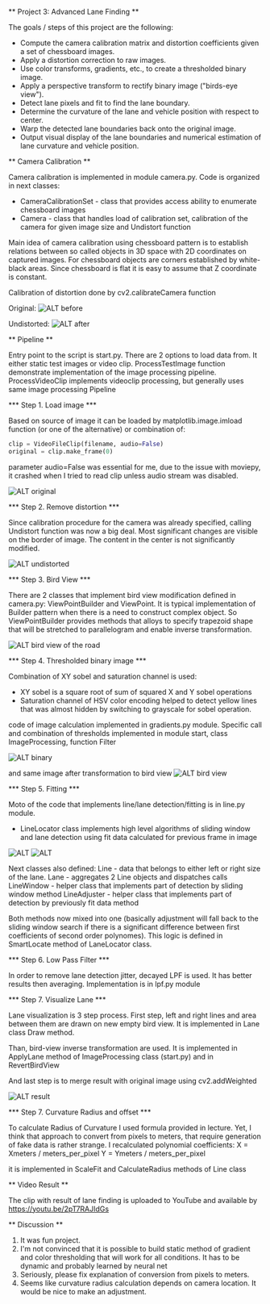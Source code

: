 ** Project 3: Advanced Lane Finding **

The goals / steps of this project are the following:

- Compute the camera calibration matrix and distortion coefficients given a set of chessboard images.
- Apply a distortion correction to raw images.
- Use color transforms, gradients, etc., to create a thresholded binary image.
- Apply a perspective transform to rectify binary image ("birds-eye view").
- Detect lane pixels and fit to find the lane boundary.
- Determine the curvature of the lane and vehicle position with respect to center.
- Warp the detected lane boundaries back onto the original image.
- Output visual display of the lane boundaries and numerical estimation of lane curvature and vehicle position.

** Camera Calibration **

Camera calibration is implemented in module camera.py. Code is organized in next classes:
- CameraCalibrationSet - class that provides access ability to enumerate chessboard images
- Camera - class that handles load of calibration set, calibration of the camera for given image size and Undistort function   

Main idea of camera calibration using chessboard pattern is to establish relations between so called objects in 3D space with 2D coordinates on captured images. For chessboard objects are corners established by white-black areas. Since chessboard is flat it is easy to assume that Z coordinate is constant.

Calibration of distortion done by cv2.calibrateCamera function

Original:
![ALT before](out/calibration1.jpg)  

Undistorted:
![ALT after](out/00_undistorted.png)  

** Pipeline **

Entry point to the script is start.py. There are 2 options to load data from. It either static test images or video clip. ProcessTestImage function demonstrate implementation of the image processing pipeline. ProcessVideoClip implements videoclip processing, but generally uses same image processing Pipeline

*** Step 1. Load image ***

Based on source of image it can be loaded by matplotlib.image.imload function (or one of the alternative) or combination of:
```python
clip = VideoFileClip(filename, audio=False)
original = clip.make_frame(0)
```

parameter audio=False was essential for me, due to the issue with moviepy, it crashed when I tried to read clip unless audio stream was disabled.

![ALT original](out/01_first_image_from_clip.png)

*** Step 2. Remove distortion ***

Since calibration procedure for the camera was already  specified, calling Undistort function was now a big deal. Most significant changes are visible on the border of image. The content in the center is not significantly modified.

![ALT undistorted](out/02_undistorted.png)

*** Step 3. Bird View ***

There are 2 classes that implement bird view modification defined in camera.py: ViewPointBuilder and ViewPoint. It is typical implementation of Builder pattern when there is a need to construct complex object. So ViewPointBuilder provides methods that alloys to specify trapezoid shape that will be stretched to parallelogram and enable inverse transformation.  

![ALT bird view of the road](out/03_bird_view.png)

*** Step 4. Thresholded binary image ***

Combination of XY sobel and saturation channel is used:
- XY sobel is a square root of sum of squared X and Y sobel operations
- Saturation channel of HSV color encoding helped to detect yellow lines that was almost hidden by switching to grayscale for sobel operation.

code of image calculation implemented in gradients.py module. Specific call and combination of thresholds implemented in module start, class ImageProcessing, function Filter

![ALT binary](out/04_filtered_by_sobel_and_color.png)

and same image after transformation to bird view
![ALT bird view](out/05_filtered_bird_view.png)

*** Step 5. Fitting ***

Moto of the code that implements line/lane detection/fitting is in line.py module.

- LineLocator class implements high level algorithms of sliding window and lane detection using fit data calculated for previous frame in image

![ALT](out/06_sliding_windows_and_fitted_polynom.png)
![ALT](out/08_fitting_adjusted.png)

Next classes also defined:
Line - data that belongs to either left or right size of the lane.
Lane - aggregates 2 Line objects and dispatches calls
LineWindow - helper class that implements part of detection by sliding window method
LineAdjuster - helper class that implements part of detection by previously fit data method    

Both methods now mixed into one (basically adjustment will fall back to the sliding window search if there is a significant difference between first coefficients of second order polynomes). This logic is defined in SmartLocate method of LaneLocator class.

*** Step 6. Low Pass Filter ***

In order to remove lane detection jitter, decayed LPF is used. It has better results then averaging. Implementation is in lpf.py module   

***  Step 7. Visualize Lane ***

Lane visualization is 3 step process. First step, left and right lines and area between them are drawn on new empty bird view. It is implemented in Lane class Draw method.

Than, bird-view inverse transformation are used. It is implemented in ApplyLane method of ImageProcessing class (start.py) and in RevertBirdView

And last step is to merge result with original image using cv2.addWeighted

![ALT result](out/07_lane_applied_to_original.png)

*** Step 7. Curvature Radius and offset ***

To calculate Radius of Curvature I used formula provided in lecture. Yet, I think that approach to convert from pixels to meters, that require generation of fake data is rather strange. I recalculated polynomial coefficients:
  X = Xmeters / meters_per_pixel
  Y = Ymeters / meters_per_pixel

it is implemented in ScaleFit and CalculateRadius methods of Line class

** Video Result **

The clip with result of lane finding is uploaded to YouTube and available by
https://youtu.be/2pT7RAJIdGs

** Discussion **

1. It was fun project.
2. I'm not convinced that it is possible to build static  method of gradient and color thresholding that will work for all conditions. It has to be dynamic and probably learned by neural net
3. Seriously, please fix explanation of conversion from pixels to meters.
4. Seems like curvature radius calculation depends on camera location. It would be nice to make an adjustment. 
